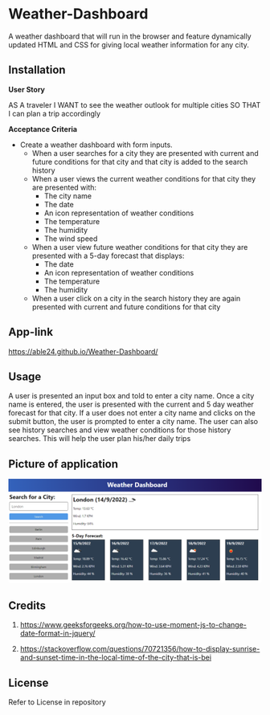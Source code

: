 # Weather-Dashboard
A weather dashboard that will run in the browser and feature dynamically updated HTML and CSS for giving local weather information for any city.

## Installation
 **User Story**

AS A traveler
I WANT to see the weather outlook for multiple cities
SO THAT I can plan a trip accordingly


 **Acceptance Criteria**

* Create a weather dashboard with form inputs.
  * When a user searches for a city they are presented with current and future conditions for that city and that city is added to the search history
  * When a user views the current weather conditions for that city they are presented with:
    * The city name
    * The date
    * An icon representation of weather conditions
    * The temperature
    * The humidity
    * The wind speed
  * When a user view future weather conditions for that city they are presented with a 5-day forecast that displays:
    * The date
    * An icon representation of weather conditions
    * The temperature
    * The humidity
  * When a user click on a city in the search history they are again presented with current and future conditions for that city


## App-link
https://able24.github.io/Weather-Dashboard/


## Usage
A user is presented an input box and told to enter a city name.
Once a city name is entered, the user is presented with the current and 5 day weather forecast for that city.
If a user does not enter a city name and clicks on the submit button, the user is prompted to enter a city name.
The user can also see history searches and view weather conditions for those history searches. This will help the user plan his/her daily trips


## Picture of application
![The weather app includes a search option, a list of cities, and a five-day forecast and current weather conditions for London.](./assets/images/10-server-side-apis-challenge-demo.png)


## Credits
1. https://www.geeksforgeeks.org/how-to-use-moment-js-to-change-date-format-in-jquery/

2. https://stackoverflow.com/questions/70721356/how-to-display-sunrise-and-sunset-time-in-the-local-time-of-the-city-that-is-bei


## License

Refer to License in repository